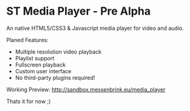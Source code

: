 ST Media Player - Pre Alpha
===============

An native HTML5/CSS3 & Javascript media player for video and audio.

Planed Features:
- Multiple resolution video playback
- Playlist support
- Fullscreen playback
- Custom user interface
- No third-party plugins required!

Working Preview: http://sandbox.messenbrink.eu/media_player

Thats it for now ;)
